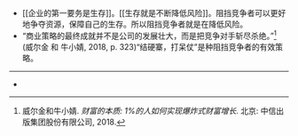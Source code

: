 - [[企业的第一要务是生存]]。[[生存就是不断降低风险]]。阻挡竞争者可以更好地争夺资源，保障自己的生存。所以阻挡竞争者就是在降低风险。
- “商业策略的最终成就并不是公司的发展壮大，而是把竞争对手斩尽杀绝。”[^1]  (威尔金 和 牛小婧, 2018, p. 323)“结硬寨，打呆仗”是种阻挡竞争者的有效策略。
- ----
- [^1]:威尔金和牛小婧. *财富的本质: 1%的人如何实现爆炸式财富增长*. 北京: 中信出版集团股份有限公司, 2018.